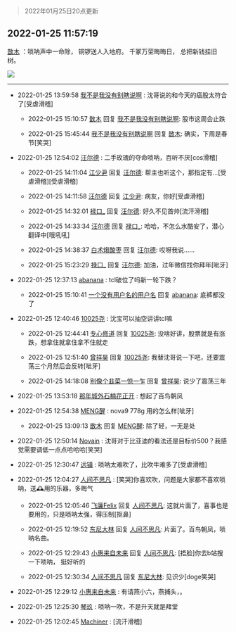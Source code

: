 > 2022年01月25日20点更新
<link rel="stylesheet" href="https://cdn.jsdelivr.net/gh/taotie6/sampleJSON@main/css/photo_show.css">
<meta name="referrer" content="no-referrer" />


 ## 2022-01-25 11:57:19 

 [㪚木](https://www.coolapk.com/feed/33080047?shareKey=ZmQxZjUwM2NiYmM4NjFlZjc1ZjE~) ：唢呐声中一命除，
铜锣送人入地府。
千冢万茔晦晦日，
总把新钱挂旧树。 

<div class="album">
<img class="img-item" src="https://image.coolapk.com/feed/2020/0414/12/1648114_a9f56e16_8557_8404@240x240.gif" />
</div>

 ------- 

- 2022-01-25 13:59:58 [我不是我没有别瞎说啊](uid=2231912) : 沈哥说的和今天的癌股太符合了[受虐滑稽] 

    - 2022-01-25 15:10:57 [㪚木](uid=1081091) 回复 [我不是我没有别瞎说啊](uid=2231912): 股市这周会止跌 

    - 2022-01-25 15:45:44 [我不是我没有别瞎说啊](uid=2231912) 回复 [㪚木](uid=1081091): 确实，下周是春节[笑哭] 

- 2022-01-25 12:54:02 [汪尔德](uid=1595236) : 二手玫瑰的夺命唢呐，百听不厌[cos滑稽] 

    - 2022-01-25 14:11:04 [江少尹](uid=3524927) 回复 [汪尔德](uid=1595236): 帮主也听这个，那指定有…[受虐滑稽][受虐滑稽] 

    - 2022-01-25 14:11:58 [汪尔德](uid=1595236) 回复 [江少尹](uid=3524927): 病友，你好[受虐滑稽] 

    - 2022-01-25 14:32:01 [禄口_](uid=1005884) 回复 [汪尔德](uid=1595236): 好久不见首帅[流汗滑稽] 

    - 2022-01-25 14:33:34 [汪尔德](uid=1595236) 回复 [禄口_](uid=1005884): 哈哈，不怎么水酷安了，潜心翻译中[哦吼吼] 

    - 2022-01-25 14:38:37 [白术煼酸枣](uid=8303609) 回复 [汪尔德](uid=1595236): 哎呀我说…… 

    - 2022-01-25 15:23:29 [禄口_](uid=1005884) 回复 [汪尔德](uid=1595236): 加油，过年微信找你拜年[呲牙] 

- 2022-01-25 12:37:13 [abanana](uid=1860197) : tcl破位了吗新一轮下跌？ 

    - 2022-01-25 15:10:41 [一个没有用户名的用户名](uid=1314924) 回复 [abanana](uid=1860197): 底裤都没了 

- 2022-01-25 12:40:46 [10025尧](uid=632619) : 沈宝可以抽空讲讲tcl嘛 

    - 2022-01-25 12:44:41 [专心修道](uid=3218687) 回复 [10025尧](uid=632619): 没啥好讲，股票就是有涨跌，想拿住就拿住拿不住就走 

    - 2022-01-25 12:51:40 [曾祥昊](uid=6695078) 回复 [10025尧](uid=632619): 我替沈哥说一下吧，还要震荡三个月然后会反转[呲牙] 

    - 2022-01-25 14:18:08 [别像个韭菜一惊一乍](uid=824256) 回复 [曾祥昊](uid=6695078): 说少了震荡三年 

- 2022-01-25 13:53:18 [那年城外石楠花正开](uid=2233118) : 想起了百鸟朝凤 

- 2022-01-25 12:54:38 [MENG醒](uid=2280327) : nova9 778g 用的怎么样[呲牙] 

    - 2022-01-25 13:09:13 [㪚木](uid=1081091) 回复 [MENG醒](uid=2280327): 除了轻，一无是处 

- 2022-01-25 12:50:14 [Novain](uid=3379419) : 沈哥对于比亚迪的看法还是目标价500？我感觉需要调低一点点哈哈哈[笑哭] 

- 2022-01-25 12:30:47 [远镇](uid=1471248) : 唢呐太难吹了，比吹牛难多了[受虐滑稽] 

- 2022-01-25 12:04:27 [人间不思凡](uid=2080265) : [笑哭]你喜欢吹，问题是大家都不喜欢唢呐，送🕰️用的乐器，多晦气 

    - 2022-01-25 12:05:46 [飞廉Felix](uid=900024) 回复 [人间不思凡](uid=2080265): 这就片面了，喜事也是要用的，只是唢呐太强，得压制[抠鼻] 

    - 2022-01-25 12:19:52 [东尼大林](uid=1612569) 回复 [人间不思凡](uid=2080265): 片面了。百鸟朝凤，唢呐名曲。 

    - 2022-01-25 12:29:43 [小惠来自未来](uid=847097) 回复 [人间不思凡](uid=2080265): [捂脸]你去b站搜一下唢呐， 挺好听的 

    - 2022-01-25 12:30:34 [人间不思凡](uid=2080265) 回复 [东尼大林](uid=1612569): 见识少[doge笑哭] 

- 2022-01-25 12:29:12 [小惠来自未来](uid=847097) : 有请燕小六，燕捕头，。 

- 2022-01-25 12:25:30 [琴玖](uid=2151965) : 唢呐一吹，不是升天就是拜堂 

- 2022-01-25 12:02:45 [Machiner](uid=3114536) : [流汗滑稽] 


